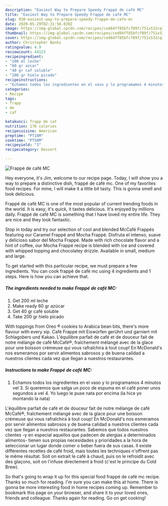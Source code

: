 ```yaml
---
description: "Easiest Way to Prepare Speedy Frappé de café MC"
title: "Easiest Way to Prepare Speedy Frappé de café MC"
slug: 930-easiest-way-to-prepare-speedy-frappe-de-cafe-mc
date: 2020-05-29T02:31:56.020Z
image: https://img-global.cpcdn.com/recipes/ced84ff85bfcf09f/751x532cq70/frappe-de-cafe-mc-foto-principal.jpg
thumbnail: https://img-global.cpcdn.com/recipes/ced84ff85bfcf09f/751x532cq70/frappe-de-cafe-mc-foto-principal.jpg
cover: https://img-global.cpcdn.com/recipes/ced84ff85bfcf09f/751x532cq70/frappe-de-cafe-mc-foto-principal.jpg
author: Christopher Banks
ratingvalue: 4.9
reviewcount: 44123
recipeingredient:
- "200 ml leche"
- "60 gr azcar"
- "40 gr caf soluble"
- "200 gr hielo picado"
recipeinstructions:
- "Echamos todos los ingredientes en el vaso y lo programamos 4 minutos vel 3. Si queremos que salga un poco de espuma en el café poner unos segundos a vel 4. Yo luego le puse nata por encima (la hice yo montando la nata)"
categories:
- Recipe
tags:
- frapp
- de
- caf

katakunci: frapp de caf 
nutrition: 170 calories
recipecuisine: American
preptime: "PT18M"
cooktime: "PT50M"
recipeyield: "3"
recipecategory: Dessert

---
```



![Frappé de café MC](https://img-global.cpcdn.com/recipes/ced84ff85bfcf09f/751x532cq70/frappe-de-cafe-mc-foto-principal.jpg)

Hey everyone, it's Jim, welcome to our recipe page. Today, I will show you a way to prepare a distinctive dish, frappé de café mc. One of my favorites food recipes. For mine, I will make it a little bit tasty. This is gonna smell and look delicious.

Frappé de café MC is one of the most popular of current trending foods in the world. It is easy, it's quick, it tastes delicious. It's enjoyed by millions daily. Frappé de café MC is something that I have loved my entire life. They are nice and they look fantastic.

Stop in today and try our selection of cool and blended McCafé Frappés featuring our Caramel Frappé and Mocha Frappé. Disfruta el intenso, suave y delicioso sabor del Mocha Frappé. Made with rich chocolate flavor and a hint of coffee, our Mocha Frappé recipe is blended with ice and covered with whipped topping and chocolatey drizzle. Available in small, medium and large.


To get started with this particular recipe, we must prepare a few ingredients. You can cook frappé de café mc using 4 ingredients and 1 steps. Here is how you can achieve that.

<!--inarticleads1-->

##### The ingredients needed to make Frappé de café MC:

1. Get 200 ml leche
1. Make ready 60 gr azúcar
1. Get 40 gr café soluble
1. Take 200 gr hielo picado


With toppings from Oreo ® cookies to Arabica bean bits, there&#39;s more flavour with every sip. Café Frappé mit Eiswürfen gerührt und garniert mit Schlagobers und Kakao. L&#39;équilibre parfait de café et de douceur fait de notre mélange de café McCafé®, fraîchement mélangé avec de la glace pour une boisson crémeuse qui vous rafraîchira à tout coup! En McDonald&#39;s nos esmeramos por servir alimentos sabrosos y de buena calidad a nuestros clientes cada vez que llegan a nuestros restaurantes. 

<!--inarticleads2-->

##### Instructions to make Frappé de café MC:

1. Echamos todos los ingredientes en el vaso y lo programamos 4 minutos vel 3. Si queremos que salga un poco de espuma en el café poner unos segundos a vel 4. Yo luego le puse nata por encima (la hice yo montando la nata)


L&#39;équilibre parfait de café et de douceur fait de notre mélange de café McCafé®, fraîchement mélangé avec de la glace pour une boisson crémeuse qui vous rafraîchira à tout coup! En McDonald&#39;s nos esmeramos por servir alimentos sabrosos y de buena calidad a nuestros clientes cada vez que llegan a nuestros restaurantes. Sabemos que todos nuestros clientes -y en especial aquellos que padecen de alergias a determinados alimentos- tienen sus propias necesidades y prioridades a la hora de seleccionar un lugar donde comer o beber fuera de sus casas. Il existe différentes recettes de café froid, mais toutes les techniques n&#39;offrent pas le même résultat. Soit on extrait le café à chaud, puis on le refroidit avec des glaçons, soit on l&#39;infuse directement à froid (c&#39;est le principe du Cold Brew). 

So that's going to wrap it up for this special food frappé de café mc recipe. Thanks so much for reading. I'm sure you can make this at home. There is gonna be more interesting food in home recipes coming up. Remember to bookmark this page on your browser, and share it to your loved ones, friends and colleague. Thanks again for reading. Go on get cooking!

